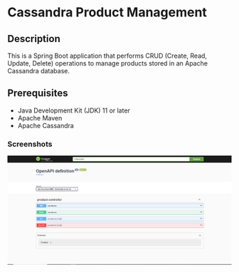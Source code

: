 # Cassandra Product Management

## Description

This is a Spring Boot application that performs CRUD (Create, Read, Update, Delete) operations to manage products stored in an Apache Cassandra database.

## Prerequisites

- Java Development Kit (JDK) 11 or later
- Apache Maven
- Apache Cassandra

### Screenshots

<img src="captures/img.png">